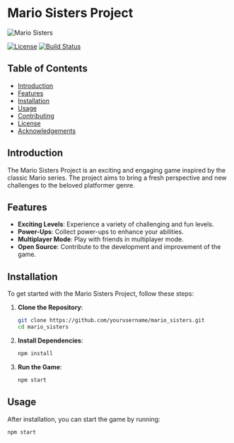 # Mario Sisters Project

![Mario Sisters](path/to/your/logo.png)

[![License](https://img.shields.io/badge/license-MIT-blue.svg)](LICENSE)
[![Build Status](https://img.shields.io/travis/yourusername/mario_sisters.svg)](https://travis-ci.org/yourusername/mario_sisters)

## Table of Contents

- [Introduction](#introduction)
- [Features](#features)
- [Installation](#installation)
- [Usage](#usage)
- [Contributing](#contributing)
- [License](#license)
- [Acknowledgements](#acknowledgements)

## Introduction

The Mario Sisters Project is an exciting and engaging game inspired by the classic Mario series. The project aims to bring a fresh perspective and new challenges to the beloved platformer genre.

## Features

- **Exciting Levels**: Experience a variety of challenging and fun levels.
- **Power-Ups**: Collect power-ups to enhance your abilities.
- **Multiplayer Mode**: Play with friends in multiplayer mode.
- **Open Source**: Contribute to the development and improvement of the game.

## Installation

To get started with the Mario Sisters Project, follow these steps:

1. **Clone the Repository**:
    ```sh
    git clone https://github.com/yourusername/mario_sisters.git
    cd mario_sisters
    ```

2. **Install Dependencies**:
    ```sh
    npm install
    ```

3. **Run the Game**:
    ```sh
    npm start
    ```

## Usage

After installation, you can start the game by running:

```sh
npm start

